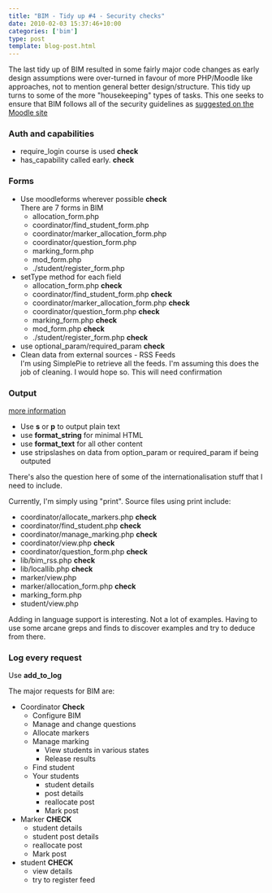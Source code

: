 ```yaml
---
title: "BIM - Tidy up #4 - Security checks"
date: 2010-02-03 15:37:46+10:00
categories: ['bim']
type: post
template: blog-post.html
---
```

The last tidy up of BIM resulted in some fairly major code changes as early design assumptions were over-turned in favour of more PHP/Moodle like approaches, not to mention general better design/structure. This tidy up turns to some of the more "housekeeping" types of tasks. This one seeks to ensure that BIM follows all of the security guidelines as [suggested on the Moodle site](http://docs.moodle.org/en/Development:Security)

### Auth and capabilities

- require\_login course is used **check**
- has\_capability called early. **check**

### Forms

- Use moodleforms wherever possible **check**  
    There are 7 forms in BIM
    - allocation\_form.php
    - coordinator/find\_student\_form.php
    - coordinator/marker\_allocation\_form.php
    - coordinator/question\_form.php
    - marking\_form.php
    - mod\_form.php
    - ./student/register\_form.php
- setType method for each field
    - allocation\_form.php **check**
    - coordinator/find\_student\_form.php **check**
    - coordinator/marker\_allocation\_form.php **check**
    - coordinator/question\_form.php **check**
    - marking\_form.php **check**
    - mod\_form.php **check**
    - ./student/register\_form.php **check**
- use optional\_param/required\_param **check**
- Clean data from external sources - RSS Feeds  
    I'm using SimplePie to retrieve all the feeds. I'm assuming this does the job of cleaning. I would hope so. This will need confirmation

### Output

[more information](http://docs.moodle.org/en/Development:Output_functions)

- Use **s** or **p** to output plain text
- use **format\_string** for minimal HTML
- use **format\_text** for all other content
- use stripslashes on data from option\_param or required\_param if being outputed

There's also the question here of some of the internationalisation stuff that I need to include.

Currently, I'm simply using "print". Source files using print include:

- coordinator/allocate\_markers.php **check**
- coordinator/find\_student.php **check**
- coordinator/manage\_marking.php **check**
- coordinator/view.php **check**
- coordinator/question\_form.php **check**
- lib/bim\_rss.php **check**
- lib/locallib.php **check**
- marker/view.php
- marker/allocation\_form.php **check**
- marking\_form.php
- student/view.php

Adding in language support is interesting. Not a lot of examples. Having to use some arcane greps and finds to discover examples and try to deduce from there.

### Log every request

Use **add\_to\_log**

The major requests for BIM are:

- Coordinator **Check**
    - Configure BIM
    - Manage and change questions
    - Allocate markers
    - Manage marking
        - View students in various states
        - Release results
    - Find student
    - Your students
        - student details
        - post details
        - reallocate post
        - Mark post
- Marker **CHECK**
    - student details
    - student post details
    - reallocate post
    - Mark post
- student **CHECK**
    - view details
    - try to register feed